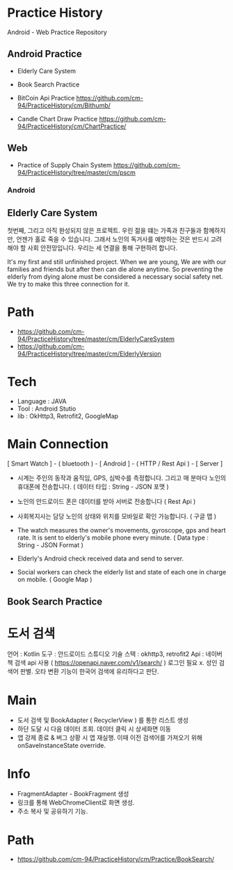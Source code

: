 # Practice History
 Android - Web Practice Repository


## Android Practice
 - Elderly Care System
 
 - Book Search Practice
 
 - BitCoin Api Practice
  https://github.com/cm-94/PracticeHistory/cm/Bithumb/
  
 - Candle Chart Draw Practice
  https://github.com/cm-94/PracticeHistory/cm/ChartPractice/
  
## Web
 - Practice of Supply Chain System
  https://github.com/cm-94/PracticeHistory/tree/master/cm/pscm


### Android
  
  
## Elderly Care System
 첫번째, 그리고 아직 완성되지 않은 프로젝트.
 우린 젊을 떄는 가족과 친구들과 함께하지만, 언젠가 홀로 죽을 수 있습니다. 그래서 노인의 독거사를 예방하는 것은 반드시 고려해야 할 사회 안전망입니다.
 우리는 세 연결을 통해 구현하려 합니다.

 It's my first and still unfinished project.
 When we are young, We are with our families and friends but after then can die alone anytime. So preventing the elderly from dying alone must be considered a necessary social safety net. We try to make this three connection for it. 

# Path
- https://github.com/cm-94/PracticeHistory/tree/master/cm/ElderlyCareSystem
- https://github.com/cm-94/PracticeHistory/tree/master/cm/ElderlyVersion

# Tech
- Language : JAVA
- Tool : Android Stutio
- lib : OkHttp3, Retrofit2, GoogleMap

# Main Connection
 [ Smart Watch ] - ( bluetooth ) - [ Android ] - ( HTTP / Rest Api ) - [ Server ]
 
 - 시계는 주인의 동작과 움직임, GPS, 심박수를 측정합니다. 그리고 매 분마다 노인의 휴대폰에 전송합니다. ( 데이터 타입 : String - JSON 포맷 )
 - 노인의 안드로이드 폰은 데이터를 받아 서버로 전송합니다 ( Rest Api )
 - 사회복지사는 담당 노인의 상태와 위치를 모바일로 확인 가능합니다. ( 구글 맵 )
 
 - The watch measures the owner's movements, gyroscope, gps and heart rate. It is sent to elderly's mobile phone every minute. ( Data type : String - JSON Format )
 - Elderly's Android check received data and send to server.
 - Social workers can check the elderly list and state of each one in charge on mobile. ( Google Map )

## Book Search Practice
 # 도서 검색 
 언어 : Kotlin
 도구 : 안드로이드 스튜디오
 기술 스택 : okhttp3, retrofit2
 Api : 네이버 책 검색 api 사용 ( https://openapi.naver.com/v1/search/ )
  로그인 필요 x. 성인 검색어 판별. 오타 변환 기능이 한국어 검색에 유리하다고 판단.
 
 # Main
 - 도서 검색 및 BookAdapter ( RecyclerView ) 를 통한 리스트 생성
 - 하단 도달 시 다음 데이터 조회. 데이터 클릭 시 상세화면 이동
 - 앱 강제 종료 & 버그 상황 시 앱 재실행. 이때 이전 검색어를 가져오기 위해 onSaveInstanceState override.
 
 # Info
 - FragmentAdapter  - BookFragment 생성
 - 링크를 통해 WebChromeClient로 화면 생성.
 - 주소 복사 및 공유하기 기능.

 # Path
 - https://github.com/cm-94/PracticeHistory/cm/Practice/BookSearch/
